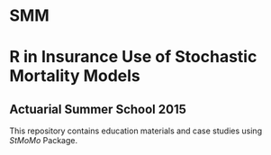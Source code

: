 ﻿# SMM
# R in Insurance Use of Stochastic Mortality Models 

## Actuarial Summer School 2015

This repository contains education materials and case studies using *StMoMo* Package.



